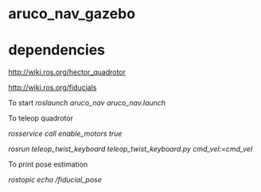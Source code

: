 # aruco_nav_gazebo


# dependencies
http://wiki.ros.org/hector_quadrotor

http://wiki.ros.org/fiducials

To start 
*roslaunch aruco_nav aruco_nav.launch*


To teleop quadrotor

*rosservice call enable_motors true*

*rosrun teleop_twist_keyboard teleop_twist_keyboard.py cmd_vel:=cmd_vel*


To print pose estimation 

*rostopic echo /fiducial_pose*
